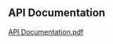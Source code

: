 ## API Documentation

[API Documentation.pdf](https://github.com/user-attachments/files/17091750/API.Documentation.pdf)
